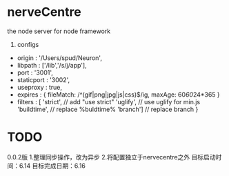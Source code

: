 nerveCentre
======

the node server for node framework

1. configs

- origin : '/Users/spud/Neuron',
- libpath : ['/lib','/s/j/app'],
- port : '3001',
- staticport : '3002',
- useproxy : true,
- expires : {
	fileMatch: /^(gif|png|jpg|js|css)$/ig,
	maxAge: 60*60*24*365
}
- filters : [
	'strict', // add "use strict"
	'uglify', // use uglify for min.js
	'buildtime', // replace %buldtime%
	'branch']	// replace branch
}


TODO
====
0.0.2版
1.整理同步操作，改为异步
2.将配置独立于nervecentre之外
目标启动时间：6.14
目标完成日期：6.16